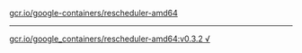 [gcr.io/google-containers/rescheduler-amd64](https://hub.docker.com/r/sqeven/rescheduler-amd64/tags/) 

----
[gcr.io/google_containers/rescheduler-amd64:v0.3.2 √](https://hub.docker.com/r/sqeven/rescheduler-amd64/tags/)

